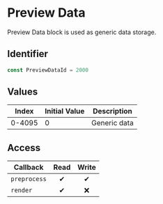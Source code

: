 # Preview Data

Preview Data block is used as generic data storage.

## Identifier

```ts
const PreviewDataId = 2000
```

## Values

| Index  | Initial Value | Description  |
| ------ | ------------- | ------------ |
| 0-4095 | 0             | Generic data |

## Access

| Callback     | Read | Write |
| ------------ | :--: | :---: |
| `preprocess` |  ✔   |   ✔   |
| `render`     |  ✔   |  ❌   |
